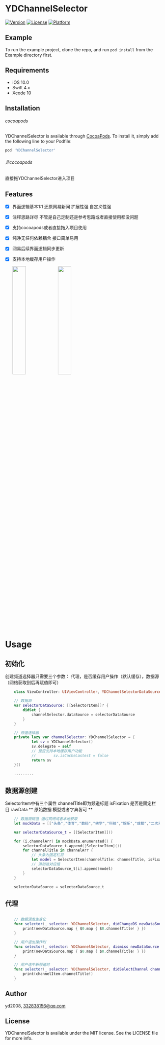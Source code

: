 # YDChannelSelector

[![Version](https://img.shields.io/cocoapods/v/YDChannelSelector.svg?style=flat)](https://cocoapods.org/pods/YDChannelSelector)
[![License](https://img.shields.io/cocoapods/l/YDChannelSelector.svg?style=flat)](https://cocoapods.org/pods/YDChannelSelector)
[![Platform](https://img.shields.io/cocoapods/p/YDChannelSelector.svg?style=flat)](https://cocoapods.org/pods/YDChannelSelector)

## Example

To run the example project, clone the repo, and run `pod install` from the Example directory first.

## Requirements
- iOS 10.0
- Swift 4.x
- Xcode 10

## Installation

###### cocoapods
YDChannelSelector is available through [CocoaPods](https://cocoapods.org). To install
it, simply add the following line to your Podfile:

```ruby
pod 'YDChannelSelector'
```

###### 非cocoapods
直接拖YDChannelSelector进入项目

## Features
- [x] 界面逻辑基本1:1 还原网易新闻 扩展性强 自定义性强
- [x] 注释思路详尽 不管是自己定制还是参考思路或者直接使用都没问题
- [x] 支持cocoapods或者直接拖入项目使用
- [x] 纯净无任何依赖耦合 接口简单易用
- [x] 网易后续界面逻辑同步更新
- [x] 支持本地缓存用户操作

    <div>
        <img src="https://github.com/yd2008/YDChannelSelector/blob/master/Assets/Screen_Shot1.png" width = "30%" div/>
        <img src="https://github.com/yd2008/YDChannelSelector/blob/master/Assets/Screen_Shot2.png" width = "30%" div/>
    </div>

# Usage

## 初始化 
创建频道选择器只需要三个参数： 代理，是否缓存用户操作（默认缓存），数据源（网络获取到后再赋值即可）
```swift
    class ViewController: UIViewController, YDChannelSelectorDataSource, YDChannelSelectorDelegate {

    // 数据源
    var selectorDataSource: [[SelectorItem]]? {
        didSet {
            channelSelector.dataSource = selectorDataSource
        }
    }

    // 频道选择器
    private lazy var channelSelector: YDChannelSelector = {
            let sv = YDChannelSelector()
            sv.delegate = self
            // 是否支持本地缓存用户功能
            //        sv.isCacheLastest = false
            return sv
    }()
    
    .........
```

## 数据源创建
SelectorItem中有三个属性 channelTitle即为频道标题 isFixation 是否是固定栏目 rawData ** 原始数据 模型或者字典皆可 **
```swift
    // 数据源赋值 通过网络或者本地获取
    let mockData = [["头条","体育","数码","佛学","科技","娱乐","成都","二次元"],["独家","NBA","历史","军事","彩票","新闻学院","态度公开课","云课堂"]]

    var selectorDataSource_t = [[SelectorItem]]()

    for (i,channelArr) in mockData.enumerated() {
        selectorDataSource_t.append([SelectorItem]())
        for channelTitle in channelArr {
            // 头条为固定栏目
            let model = SelectorItem(channelTitle: channelTitle, isFixation: channelTitle == "头条", rawData: nil)
            // 添加进对应组
            selectorDataSource_t[i].append(model)
        }
    }

    selectorDataSource = selectorDataSource_t
```

## 代理
```swift

    // 数据源发生变化
    func selector(_ selector: YDChannelSelector, didChangeDS newDataSource: [[SelectorItem]]) {
        print(newDataSource.map { $0.map { $0.channelTitle! } })
    }

    // 用户退出操作时
    func selector(_ selector: YDChannelSelector, dismiss newDataSource: [[SelectorItem]]) {
        print(newDataSource.map { $0.map { $0.channelTitle! } })
    }

    // 用户选中新频道时
    func selector(_ selector: YDChannelSelector, didSelectChannel channelItem: SelectorItem) {
        print(channelItem.channelTitle!)
    }

```


## Author

yd2008, 332838156@qq.com

## License

YDChannelSelector is available under the MIT license. See the LICENSE file for more info.
